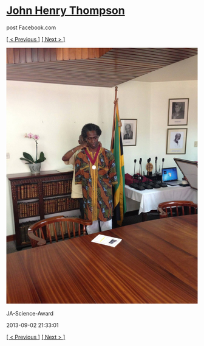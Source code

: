 # [John Henry Thompson](../README.md)
post Facebook.com

[[ < Previous ]](2013-09-02-44.md) [[ Next > ]](2013-09-02-46.md)

[![](../media/2013-09-02/JA-Science-Award-34.jpg)](../README.md)

JA-Science-Award

2013-09-02 21:33:01

[[ < Previous ]](2013-09-02-44.md) [[ Next > ]](2013-09-02-46.md)